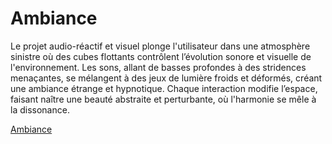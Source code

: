 # Ambiance
Le projet audio-réactif et visuel plonge l'utilisateur dans une atmosphère sinistre où des cubes flottants contrôlent l’évolution sonore et visuelle de l'environnement. Les sons, allant de basses profondes à des stridences menaçantes, se mélangent à des jeux de lumière froids et déformés, créant une ambiance étrange et hypnotique. Chaque interaction modifie l’espace, faisant naître une beauté abstraite et perturbante, où l'harmonie se mêle à la dissonance.
<!-- Ici mettre tous les documents et références associés à l'établissement de l'ambiance du projet   -->

<!-- ## Références -->

[Ambiance](https://tim-montmorency.com/582523-gestion/#/contenus/2_scenarisation/30_ambiances/)
